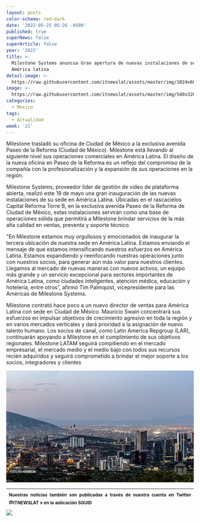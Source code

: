 ```yaml
---
layout: posts
color-schema: red-dark
date: '2022-05-25 05:26 -0500'
published: true
superNews: false
superArticle: false
year: '2022'
title: >-
  Milestone Systems anuncua Gran apertura de nuevas instalaciones de sede en
  América latina 
detail-image: >-
  https://raw.githubusercontent.com/itnewslat/assets/master/img/1024x680/Cdad-de-Mexico-g.jpg
image: >-
  https://raw.githubusercontent.com/itnewslat/assets/master/img/540x320/Cdad-de-Mexico-p.jpg
categories:
  - Mexico
tags:
  - Actualidad
week: '21'
---
```

Milestone trasladó su oficina de Ciudad de México a la exclusiva avenida Paseo de la Reforma (Ciudad de México). Milestone está llevando al siguiente nivel sus operaciones comerciales en América Latina. El diseño de la nueva oficina en Paseo de la Reforma es un reflejo del compromiso de la compañía con la profesionalización y la expansión de sus operaciones en la región.

Milestone Systems, proveedor líder de gestión de video de plataforma abierta, realizó este 19 de mayo una gran inauguración de las nuevas instalaciones de su sede en América Latina. Ubicadas en el rascacielos Capital Reforma Torre B, en la exclusiva avenida Paseo de la Reforma de Ciudad de México, estas instalaciones servirán como una base de operaciones sólida que permitirá a Milestone brindar servicios de la más alta calidad en ventas, preventa y soporte técnico.

"En Milestone estamos muy orgullosos y emocionados de inaugurar la tercera ubicación de nuestra sede en América Latina. Estamos enviando el mensaje de que estamos intensificando nuestros esfuerzos en América Latina. Estamos expandiendo y reenfocando nuestras operaciones junto con nuestros socios, para generar aún más valor para nuestros clientes. Llegamos al mercado de nuevas maneras con nuevos activos, un equipo más grande y un servicio excepcional para sectores importantes de América Latina, como ciudades inteligentes, atención médica, educación y hotelería, entre otros”, afirmó Tim Palmquist, vicepresidente para las Américas de Milestone Systems.
 
Milestone contrató hace poco a un nuevo director de ventas para América Latina con sede en Ciudad de México. Mauricio Swain concentrará sus esfuerzos en impulsar objetivos de crecimiento agresivo en toda la región y en varios mercados verticales y dará prioridad a la asignación de nuevo talento humano. Los socios de canal, como Latin America Repgroup (LAR), continuarán apoyando a Milestone en el cumplimiento de sus objetivos regionales. Milestone LATAM seguirá compitiendo en el mercado empresarial, el mercado medio y el medio bajo con todos sus recursos recién adquiridos y seguirá comprometido a brindar el mejor soporte a los socios, integradores y clientes

![](https://raw.githubusercontent.com/itnewslat/assets/master/img/540x320/Cdad-de-Mexico-p.jpg)

<table style="height: 42px;" width="569">
<tbody>
<tr>
<td style="text-align: justify;"><sub><strong>Nuestras noticias también son publicadas a través de nuestra cuenta en Twitter <a href="https://twitter.com/itnewslat?lang=es">@ITNEWSLAT</a> y en la aplicación <a href="https://squidapp.co/en/">SQUID</a></strong></sub></td>
</tr>
</tbody>
</table>

<img src="https://tracker.metricool.com/c3po.jpg?hash=56f88a41e39ab42c063cc51676587a04"/>
